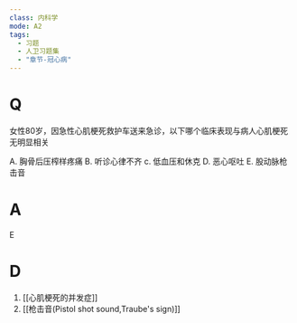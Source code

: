 ```yaml
---
class: 内科学
mode: A2
tags:
  - 习题
  - 人卫习题集
  - "章节-冠心病"
---
```


# Q
女性80岁，因急性心肌梗死救护车送来急诊，以下哪个临床表现与病人心肌梗死无明显相关

A. 胸骨后压榨样疼痛 
B. 听诊心律不齐
c. 低血压和休克 
D. 恶心呕吐
E. 股动脉枪击音
# A
E
# D
1. [[心肌梗死的并发症]]
2. [[枪击音(Pistol shot sound,Traube's sign)]]
